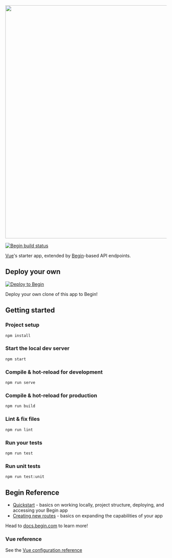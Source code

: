 <img src="https://static.begin.app/node-vue/readme-banner.png" width="726">

[![Begin build status](https://buildstatus.begin.app/donut-ldg/status.svg)](https://begin.com)

[Vue](https://vuejs.org)'s starter app, extended by [Begin](https://begin.com)-based API endpoints.

## Deploy your own

[![Deploy to Begin](https://static.begin.com/deploy-to-begin.svg)](https://begin.com/apps/create?template=https://github.com/begin-examples/node-vue)

Deploy your own clone of this app to Begin!

## Getting started

### Project setup

```
npm install
```

### Start the local dev server

```
npm start
```

### Compile & hot-reload for development

```
npm run serve
```

### Compile & hot-reload for production

```
npm run build
```

### Lint & fix files

```
npm run lint
```

### Run your tests

```
npm run test
```

### Run unit tests

```
npm run test:unit
```

## Begin Reference

- [Quickstart](https://docs.begin.com/en/guides/quickstart/) - basics on working locally, project structure, deploying, and accessing your Begin app
- [Creating new routes](https://docs.begin.com/en/functions/creating-new-functions) - basics on expanding the capabilities of your app

Head to [docs.begin.com](https://docs.begin.com/) to learn more!

### Vue reference

See the [Vue configuration reference](https://cli.vuejs.org/config/)

